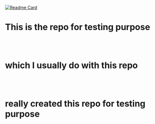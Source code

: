 
[![Readme Card](https://github-readme-stats.vercel.app/api/pin/?username=withrvr&repo=1Link&show_owner=true)](https://github.com/withrvr/1Link)


# This is the repo for testing purpose

<br>
<br>

# which I usually do with this repo

<br>
<br>

# really created this repo for testing purpose
